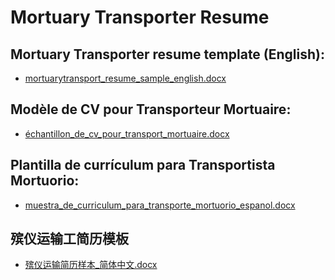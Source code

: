 # Mortuary Transporter Resume

## Mortuary Transporter resume template (English): 
* [mortuarytransport_resume_sample_english.docx](https://github.com/ryansplan/mortuarytransporter/files/13352436/mortuarytransport_resume_sample_english.docx)

## Modèle de CV pour Transporteur Mortuaire:
* [échantillon_de_cv_pour_transport_mortuaire.docx](https://github.com/ryansplan/mortuarytransporter/files/13626143/echantillon_de_cv_pour_transport_mortuaire.docx)

## Plantilla de currículum para Transportista Mortuorio:
* [muestra_de_curriculum_para_transporte_mortuorio_espanol.docx](https://github.com/ryansplan/mortuarytransporter/files/13626158/muestra_de_curriculum_para_transporte_mortuorio_espanol.docx)

## 殡仪运输工简历模板
* [殡仪运输简历样本_简体中文.docx](https://github.com/ryansplan/mortuarytransporter/files/13626169/mortuary_transporter_resume_sample_simplified_chinese.docx)

